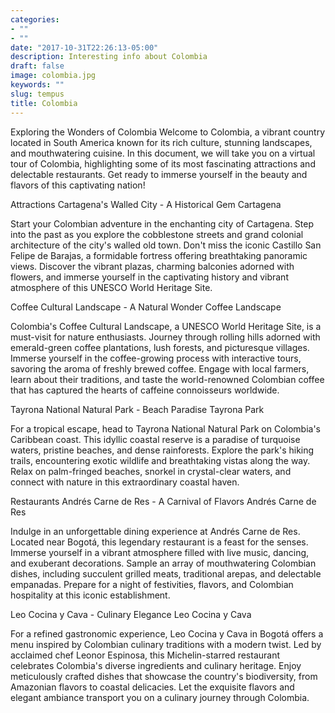 ```yaml
---
categories:
- ""
- ""
date: "2017-10-31T22:26:13-05:00"
description: Interesting info about Colombia
draft: false
image: colombia.jpg
keywords: ""
slug: tempus
title: Colombia
---
```


Exploring the Wonders of Colombia
Welcome to Colombia, a vibrant country located in South America known for its rich culture, stunning landscapes, and mouthwatering cuisine. In this document, we will take you on a virtual tour of Colombia, highlighting some of its most fascinating attractions and delectable restaurants. Get ready to immerse yourself in the beauty and flavors of this captivating nation!

Attractions
Cartagena's Walled City - A Historical Gem
Cartagena

Start your Colombian adventure in the enchanting city of Cartagena. Step into the past as you explore the cobblestone streets and grand colonial architecture of the city's walled old town. Don't miss the iconic Castillo San Felipe de Barajas, a formidable fortress offering breathtaking panoramic views. Discover the vibrant plazas, charming balconies adorned with flowers, and immerse yourself in the captivating history and vibrant atmosphere of this UNESCO World Heritage Site.

Coffee Cultural Landscape - A Natural Wonder
Coffee Landscape

Colombia's Coffee Cultural Landscape, a UNESCO World Heritage Site, is a must-visit for nature enthusiasts. Journey through rolling hills adorned with emerald-green coffee plantations, lush forests, and picturesque villages. Immerse yourself in the coffee-growing process with interactive tours, savoring the aroma of freshly brewed coffee. Engage with local farmers, learn about their traditions, and taste the world-renowned Colombian coffee that has captured the hearts of caffeine connoisseurs worldwide.

Tayrona National Natural Park - Beach Paradise
Tayrona Park

For a tropical escape, head to Tayrona National Natural Park on Colombia's Caribbean coast. This idyllic coastal reserve is a paradise of turquoise waters, pristine beaches, and dense rainforests. Explore the park's hiking trails, encountering exotic wildlife and breathtaking vistas along the way. Relax on palm-fringed beaches, snorkel in crystal-clear waters, and connect with nature in this extraordinary coastal haven.

Restaurants
Andrés Carne de Res - A Carnival of Flavors
Andrés Carne de Res

Indulge in an unforgettable dining experience at Andrés Carne de Res. Located near Bogotá, this legendary restaurant is a feast for the senses. Immerse yourself in a vibrant atmosphere filled with live music, dancing, and exuberant decorations. Sample an array of mouthwatering Colombian dishes, including succulent grilled meats, traditional arepas, and delectable empanadas. Prepare for a night of festivities, flavors, and Colombian hospitality at this iconic establishment.

Leo Cocina y Cava - Culinary Elegance
Leo Cocina y Cava

For a refined gastronomic experience, Leo Cocina y Cava in Bogotá offers a menu inspired by Colombian culinary traditions with a modern twist. Led by acclaimed chef Leonor Espinosa, this Michelin-starred restaurant celebrates Colombia's diverse ingredients and culinary heritage. Enjoy meticulously crafted dishes that showcase the country's biodiversity, from Amazonian flavors to coastal delicacies. Let the exquisite flavors and elegant ambiance transport you on a culinary journey through Colombia.